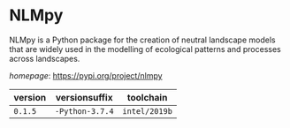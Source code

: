 # NLMpy

NLMpy is a Python package for the creation of neutral landscape models that are widely used  in the modelling of ecological patterns and processes across landscapes.

*homepage*: <https://pypi.org/project/nlmpy>

version | versionsuffix | toolchain
--------|---------------|----------
``0.1.5`` | ``-Python-3.7.4`` | ``intel/2019b``
